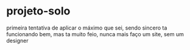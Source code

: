 # projeto-solo
 
 primeira tentativa de aplicar o máximo que sei, 
 sendo sincero ta funcionando bem, mas ta muito feio,
 nunca mais faço um site, sem um designer
